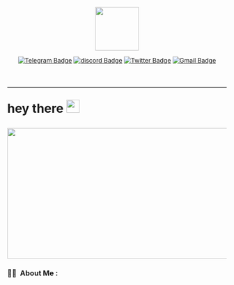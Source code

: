 <p align="center"><img src="https://media.giphy.com/media/ZVik7pBtu9dNS/giphy.gif" width="100"/></div>
<p align="center"
  <div id="badges">
    <a href="https://t.me/os_ua_bnb">
  <img src="https://img.shields.io/badge/Telegram-blue?style=for-the-badge&logo=telegram&logoColor=white" alt="Telegram Badge"/></a>
    <a href="https://discordapp.com/users/976222705915428944">
  <img src="https://img.shields.io/badge/Discord-grey?style=for-the-badge&logo=discord&logoColor=white" alt="discord Badge"/></a>
    <a href="https://twitter.com/os_ua_eth">
  <img src="https://img.shields.io/badge/Twitter-blue?style=for-the-badge&logo=twitter&logoColor=white" alt="Twitter Badge"/></a>
    <a href="mailto:os.ua.bnb@gmail.com">
  <img src="https://img.shields.io/badge/gmail-white?style=for-the-badge&logo=gmail&logoColor=red" alt="Gmail Badge"/></a>
</div>
<p align="center"><img src="https://komarev.com/ghpvc/?username=OleksandrOS-UA&style=flat-square&color=blue" alt=""></p>
  <h1>
  
  ---
  
  hey there
  <img src="https://media.giphy.com/media/hvRJCLFzcasrR4ia7z/giphy.gif" width="30px"/>
</h1>
<div align="center">
  <img src="https://i.ibb.co/kgFjxh4/validator-v-blockchain-300x182-1.jpg" width="600" height="300"/>
</div>

### :man_technologist: &nbsp;About Me :

